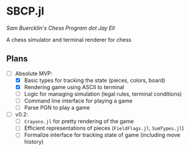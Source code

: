 # SBCP.jl

_Sam Buercklin's Chess Program dot Jay Ell_

A chess simulator and terminal renderer for chess

## Plans

* [ ] Absolute MVP:
    * [x] Basic types for tracking the state (pieces, colors, board)
    * [x] Rendering game using ASCII to terminal
    * [ ] Logic for managing simulation (legal rules, terminal conditions)
    * [ ] Command line interface for playing a game
    * [ ] Parse PGN to play a game
* [ ] v0.2:
    * [ ] `Crayons.jl` for pretty rendering of the game
    * [ ] Efficient representations of pieces (`FieldFlags.jl`, `SumTypes.jl`)
    * [ ] Formalize interface for tracking state of game (including move history)
